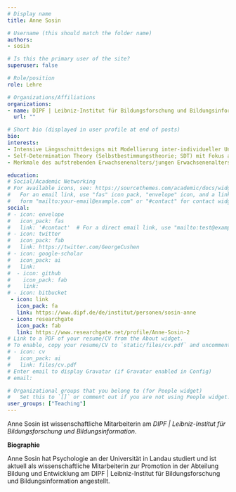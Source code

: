 ```yaml
---
# Display name
title: Anne Sosin

# Username (this should match the folder name)
authors:
- sosin

# Is this the primary user of the site?
superuser: false

# Role/position
role: Lehre

# Organizations/Affiliations
organizations:
- name: DIPF | Leibniz-Institut für Bildungsforschung und Bildungsinformation
  url: ""

# Short bio (displayed in user profile at end of posts)
bio:
interests:
- Intensive Längsschnittdesigns mit Modellierung inter-individueller Unterschiede in intra-individuellen Effekten 
- Self-Determination Theory (Selbstbestimmungstheorie; SDT) mit Fokus auf Autonome Zielregulation, psychologische Grundbedürfnisse und subjektives Wohlbefinden 
- Merkmale des aufstrebenden Erwachsenenalters/jungen Erwachsenenalters  

education:
# Social/Academic Networking
# For available icons, see: https://sourcethemes.com/academic/docs/widgets/#icons
#   For an email link, use "fas" icon pack, "envelope" icon, and a link in the
#   form "mailto:your-email@example.com" or "#contact" for contact widget.
social:
# - icon: envelope
#   icon_pack: fas
#   link: '#contact'  # For a direct email link, use "mailto:test@example.org".
# - icon: twitter
#   icon_pack: fab
#   link: https://twitter.com/GeorgeCushen
# - icon: google-scholar
#   icon_pack: ai
#   link:
#  - icon: github
#    icon_pack: fab
#    link:
# - icon: bitbucket
 - icon: link
   icon_pack: fa
   link: https://www.dipf.de/de/institut/personen/sosin-anne 
 - icon: researchgate
   icon_pack: fab
   link: https://www.researchgate.net/profile/Anne-Sosin-2
# Link to a PDF of your resume/CV from the About widget.
# To enable, copy your resume/CV to `static/files/cv.pdf` and uncomment the lines below.
# - icon: cv
#   icon_pack: ai
#   link: files/cv.pdf
# Enter email to display Gravatar (if Gravatar enabled in Config)
# email:

# Organizational groups that you belong to (for People widget)
#   Set this to `[]` or comment out if you are not using People widget.
user_groups: ["Teaching"]
---
```


Anne Sosin ist wissenschaftliche Mitarbeiterin am _DIPF | Leibniz-Institut für Bildungsforschung und Bildungsinformation_. 

**Biographie**

Anne Sosin hat Psychologie an der Universität in Landau studiert und ist aktuell als wissenschaftliche Mitarbeiterin zur Promotion in der Abteilung Bildung und Entwicklung am DIPF | Leibniz-Institut für Bildungsforschung und Bildungsinformation angestellt. 
